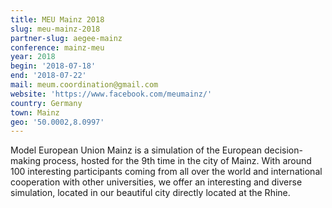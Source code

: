 ```yaml
---
title: MEU Mainz 2018
slug: meu-mainz-2018
partner-slug: aegee-mainz
conference: mainz-meu
year: 2018
begin: '2018-07-18'
end: '2018-07-22'
mail: meum.coordination@gmail.com
website: 'https://www.facebook.com/meumainz/'
country: Germany
town: Mainz
geo: '50.0002,8.0997'
---
```

Model European Union Mainz is a simulation of the European decision-making process, hosted for the 9th time in the city of Mainz. With around 100 interesting participants coming from all over the world and international cooperation with other universities, we offer an interesting and diverse simulation, located in our beautiful city directly located at the Rhine.

